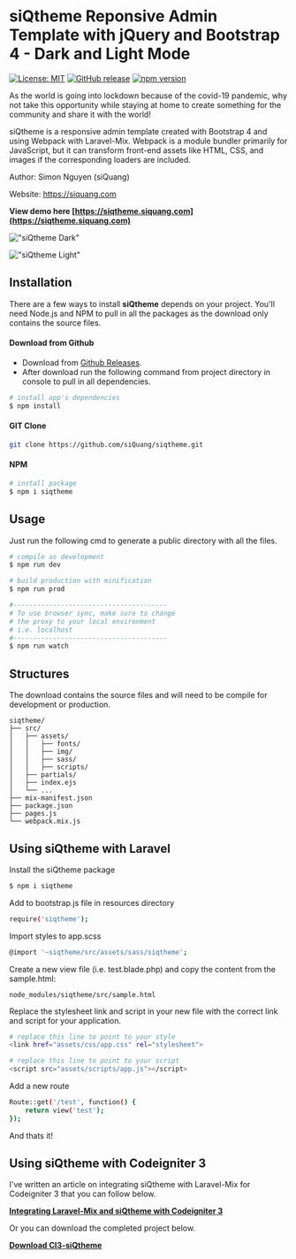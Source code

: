 # siQtheme Reponsive Admin Template with jQuery and Bootstrap 4 - Dark and Light Mode

[![License: MIT](https://img.shields.io/badge/License-MIT-green.svg)](https://opensource.org/licenses/MIT)
[![GitHub release](https://img.shields.io/github/release/siQuang/siqtheme.svg)](https://github.com/siQuang/siqtheme/releases)
[![npm version](https://img.shields.io/npm/v/siqtheme/latest.svg)](https://www.npmjs.com/package/siqtheme)

As the world is going into lockdown because of the covid-19 pandemic, why not take this opportunity while staying at home to create something for the community and share it with the world!

siQtheme is a responsive admin template created with Bootstrap 4 and using Webpack with Laravel-Mix. Webpack is a module bundler primarily for JavaScript, but it can transform front-end assets like HTML, CSS, and images if the corresponding loaders are included.

Author: Simon Nguyen (siQuang)

Website: https://siquang.com

**View demo here [https://siqtheme.siquang.com](https://siqtheme.siquang.com)**

!["siQtheme Dark"](https://siqtheme.3msquare.com/assets/img/siqtheme_dark.png "siQtheme Dark")

!["siQtheme Light"](https://siqtheme.3msquare.com/assets/img/siqtheme_light.png "siQtheme Light")

## Installation

There are a few ways to install **siQtheme** depends on your project. You'll need Node.js and NPM to pull in all the packages as the download only contains the source files.

#### Download from Github

- Download from [Github Releases](https://github.com/siQuang/siqtheme/releases).
- After download run the following command from project directory in console to pull in all dependencies.

``` bash
# install app's dependencies
$ npm install
```

#### GIT Clone

``` bash
git clone https://github.com/siQuang/siqtheme.git
```

#### NPM

``` bash
# install package
$ npm i siqtheme
```

## Usage

Just run the following cmd to generate a public directory with all the files.

``` bash
# compile as development
$ npm run dev

# build production with minification
$ npm run prod

#---------------------------------------
# To use browser sync, make sure to change
# the proxy to your local environment
# i.e. localhost
#---------------------------------------
$ npm run watch
```

## Structures

The download contains the source files and will need to be compile for development or production.

```
siqtheme/
├── src/
│   ├── assets/
│   │   ├── fonts/
│   │   ├── img/
│   │   ├── sass/
│   │   ├── scripts/
│   ├── partials/
│   ├── index.ejs
│   └── ...
├── mix-manifest.json
├── package.json
├── pages.js
└── webpack.mix.js
```
## Using siQtheme with Laravel

Install the siQtheme package

``` bash
$ npm i siqtheme
```

Add to bootstrap.js file in resources directory

``` bash
require('siqtheme');
```

Import styles to app.scss

``` bash
@import '~siqtheme/src/assets/sass/siqtheme';
```

Create a new view file (i.e. test.blade.php) and copy the content from the sample.html:

```
node_modules/siqtheme/src/sample.html
```

Replace the stylesheet link and script in your new file with the correct link and script for your application.

``` bash
# replace this line to point to your style
<link href="assets/css/app.css" rel="stylesheet">

# replace this line to point to your script
<script src="assets/scripts/app.js"></script>
```

Add a new route

``` bash
Route::get('/test', function() {
	return view('test');
});
```
And thats it!

## Using siQtheme with Codeigniter 3

I've written an article on integrating siQtheme with Laravel-Mix for Codeigniter 3 that you can follow below.

**[Integrating Laravel-Mix and siQtheme with Codeigniter 3](https://medium.com/@simonquang/integrating-laravel-mix-and-siqtheme-with-codeigniter-3-606191a5eda3)**

Or you can download the completed project below.

**[Download CI3-siQtheme](https://github.com/siQuang/ci3-siqtheme)**